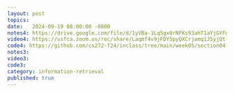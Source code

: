 ```yaml
---
layout: post
topics: 
date:   2024-09-19 08:00:00 -0800
notes4: https://drive.google.com/file/d/1yVBa-1Lq5gx0rNFKs93ahT1aYjGYFgC0/view?usp=sharing
video4: https://usfca.zoom.us/rec/share/Laqmf4v9jFDY5pyQXCrjamq1J5yjQt-Ql6m8raXkJmad4rMX_29rruCIAfAHmmGq.eVdYt3DOWgaXUDVh
code4: https://github.com/cs272-f24/inclass/tree/main/week05/section04
notes3: 
video3: 
code3: 
category: information-retrieval
published: true
---
```

